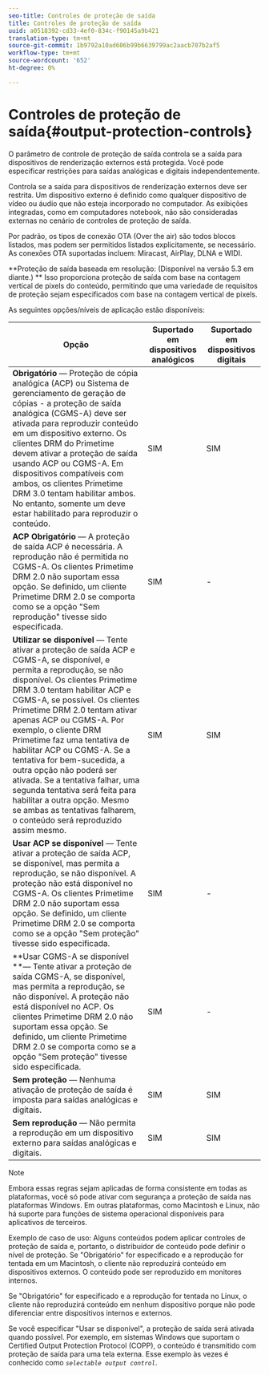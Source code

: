 ```yaml
---
seo-title: Controles de proteção de saída
title: Controles de proteção de saída
uuid: a0518392-cd33-4ef0-834c-f90145a9b421
translation-type: tm+mt
source-git-commit: 1b9792a10ad606b99b6639799ac2aacb707b2af5
workflow-type: tm+mt
source-wordcount: '652'
ht-degree: 0%

---
```



# Controles de proteção de saída{#output-protection-controls}

O parâmetro de controle de proteção de saída controla se a saída para dispositivos de renderização externos está protegida. Você pode especificar restrições para saídas analógicas e digitais independentemente.

Controla se a saída para dispositivos de renderização externos deve ser restrita. Um dispositivo externo é definido como qualquer dispositivo de vídeo ou áudio que não esteja incorporado no computador. As exibições integradas, como em computadores notebook, não são consideradas externas no cenário de controles de proteção de saída.

Por padrão, os tipos de conexão OTA (Over the air) são todos blocos listados, mas podem ser permitidos listados explicitamente, se necessário. As conexões OTA suportadas incluem: Miracast, AirPlay, DLNA e WIDI.

**Proteção de saída baseada em resolução: (Disponível na versão 5.3 em diante.) ** Isso proporciona proteção de saída com base na contagem vertical de pixels do conteúdo, permitindo que uma variedade de requisitos de proteção sejam especificados com base na contagem vertical de pixels.

As seguintes opções/níveis de aplicação estão disponíveis:

| Opção | Suportado em dispositivos analógicos | Suportado em dispositivos digitais |
|---|---|---|
| **Obrigatório** — Proteção de cópia analógica (ACP) ou Sistema de gerenciamento de geração de cópias - a proteção de saída analógica (CGMS-A) deve ser ativada para reproduzir conteúdo em um dispositivo externo. Os clientes DRM do Primetime devem ativar a proteção de saída usando ACP ou CGMS-A. Em dispositivos compatíveis com ambos, os clientes Primetime DRM 3.0 tentam habilitar ambos. No entanto, somente um deve estar habilitado para reproduzir o conteúdo. | SIM | SIM |
| **ACP Obrigatório** — A proteção de saída ACP é necessária. A reprodução não é permitida no CGMS-A. Os clientes Primetime DRM 2.0 não suportam essa opção. Se definido, um cliente Primetime DRM 2.0 se comporta como se a opção &quot;Sem reprodução&quot; tivesse sido especificada. | SIM | - |
| **Utilizar se disponível** — Tente ativar a proteção de saída ACP e CGMS-A, se disponível, e permita a reprodução, se não disponível. Os clientes Primetime DRM 3.0 tentam habilitar ACP e CGMS-A, se possível. Os clientes Primetime DRM 2.0 tentam ativar apenas ACP ou CGMS-A. Por exemplo, o cliente DRM Primetime faz uma tentativa de habilitar ACP ou CGMS-A. Se a tentativa for bem-sucedida, a outra opção não poderá ser ativada. Se a tentativa falhar, uma segunda tentativa será feita para habilitar a outra opção. Mesmo se ambas as tentativas falharem, o conteúdo será reproduzido assim mesmo. | SIM | SIM |
| **Usar ACP se disponível** — Tente ativar a proteção de saída ACP, se disponível, mas permita a reprodução, se não disponível. A proteção não está disponível no CGMS-A. Os clientes Primetime DRM 2.0 não suportam essa opção. Se definido, um cliente Primetime DRM 2.0 se comporta como se a opção &quot;Sem proteção&quot; tivesse sido especificada. | SIM | - |
| **Usar CGMS-A se disponível **— Tente ativar a proteção de saída CGMS-A, se disponível, mas permita a reprodução, se não disponível. A proteção não está disponível no ACP. Os clientes Primetime DRM 2.0 não suportam essa opção. Se definido, um cliente Primetime DRM 2.0 se comporta como se a opção &quot;Sem proteção&quot; tivesse sido especificada. | SIM | - |
| **Sem proteção** — Nenhuma ativação de proteção de saída é imposta para saídas analógicas e digitais. | SIM | SIM |
| **Sem reprodução** — Não permita a reprodução em um dispositivo externo para saídas analógicas e digitais. | SIM | SIM |

>[!NOTE]
>
>Embora essas regras sejam aplicadas de forma consistente em todas as plataformas, você só pode ativar com segurança a proteção de saída nas plataformas Windows. Em outras plataformas, como Macintosh e Linux, não há suporte para funções de sistema operacional disponíveis para aplicativos de terceiros.

Exemplo de caso de uso: Alguns conteúdos podem aplicar controles de proteção de saída e, portanto, o distribuidor de conteúdo pode definir o nível de proteção. Se &quot;Obrigatório&quot; for especificado e a reprodução for tentada em um Macintosh, o cliente não reproduzirá conteúdo em dispositivos externos. O conteúdo pode ser reproduzido em monitores internos.

Se &quot;Obrigatório&quot; for especificado e a reprodução for tentada no Linux, o cliente não reproduzirá conteúdo em nenhum dispositivo porque não pode diferenciar entre dispositivos internos e externos.

Se você especificar &quot;Usar se disponível&quot;, a proteção de saída será ativada quando possível. Por exemplo, em sistemas Windows que suportam o Certified Output Protection Protocol (COPP), o conteúdo é transmitido com proteção de saída para uma tela externa. Esse exemplo às vezes é conhecido como *`selectable output control`*.
